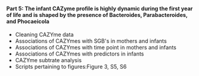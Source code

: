 #### Part 5: The infant CAZyme profile is highly dynamic during the first year of life and is shaped by the presence of Bacteroides, Parabacteroides, and Phocaeicola
- Cleaning CAZYme data
- Associations of CAZYmes with SGB's in mothers and infants 
- Associations of CAZYmes with time point in mothers and infants 
- Associations of CAZYmes with predictors in infants 
- CAZYme subtrate analysis
- Scripts pertaining to figures:Figure 3, S5, S6
